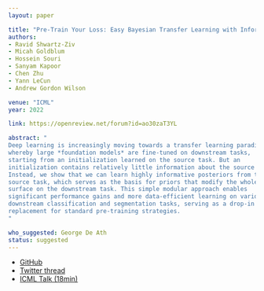 ```yaml
---
layout: paper

title: "Pre-Train Your Loss: Easy Bayesian Transfer Learning with Informative Prior"
authors:
- Ravid Shwartz-Ziv
- Micah Goldblum
- Hossein Souri
- Sanyam Kapoor
- Chen Zhu
- Yann LeCun
- Andrew Gordon Wilson

venue: "ICML"
year: 2022

link: https://openreview.net/forum?id=ao30zaT3YL

abstract: "
Deep learning is increasingly moving towards a transfer learning paradigm
whereby large *foundation models* are fine-tuned on downstream tasks,
starting from an initialization learned on the source task. But an
initialization contains relatively little information about the source task.
Instead, we show that we can learn highly informative posteriors from the
source task, which serves as the basis for priors that modify the whole loss
surface on the downstream task. This simple modular approach enables
significant performance gains and more data-efficient learning on various
downstream classification and segmentation tasks, serving as a drop-in
replacement for standard pre-training strategies.
"

who_suggested: George De Ath
status: suggested
---
```

- [GitHub](https://github.com/hsouri/BayesianTransferLearning)
- [Twitter thread](https://twitter.com/andrewgwils/status/1528750566389780482)
- [ICML Talk (18min)](https://slideslive.com/38988200/pretrain-your-loss-easy-bayesian-transfer-learning-with-informative-prior)
